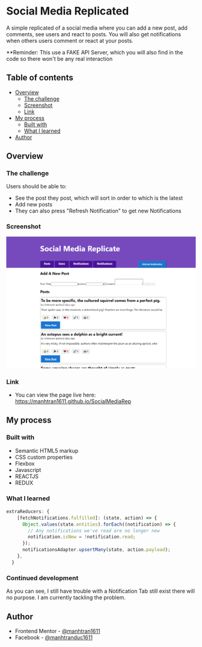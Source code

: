 # Social Media Replicated

A simple replicated of a social media where you can add a new post, add comments, see users and react to posts. You will also get notifications when others users comment or react at your posts.

\*\*Reminder: This use a FAKE API Server, which you will also find in the code so there won't be any real interaction

## Table of contents

- [Overview](#overview)
  - [The challenge](#the-challenge)
  - [Screenshot](#screenshot)
  - [Link](#link)
- [My process](#my-process)
  - [Built with](#built-with)
  - [What I learned](#what-i-learned)
- [Author](#author)

## Overview

### The challenge

Users should be able to:

- See the post they post, which will sort in order to which is the latest
- Add new posts
- They can also press "Refresh Notification" to get new Notifications

### Screenshot

![](./screenshot.png)

### Link

- You can view the page live here: https://manhtran1611.github.io/SocialMediaRep


## My process

### Built with

- Semantic HTML5 markup
- CSS custom properties
- Flexbox
- Javascript
- REACTJS
- REDUX

### What I learned

```js
extraReducers: {
    [fetchNotifications.fulfilled]: (state, action) => {
      Object.values(state.entities).forEach((notification) => {
        // Any notifications we've read are no longer new
        notification.isNew = !notification.read;
      });
      notificationsAdapter.upsertMany(state, action.payload);
    },
  }
```

### Continued development

As you can see, I still have trouble with a Notification Tab still exist there will no purpose. I am currently tackling the problem.

## Author

- Frontend Mentor - [@manhtran1611](https://www.frontendmentor.io/profile/manhtran1611)
- Facebook - [@manhtranduc1611](https://www.facebook.com/manhtranduc1611)
